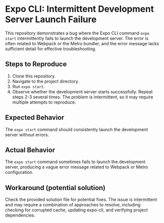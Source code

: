# Expo CLI: Intermittent Development Server Launch Failure

This repository demonstrates a bug where the Expo CLI command `expo start` intermittently fails to launch the development server. The error is often related to Webpack or the Metro bundler, and the error message lacks sufficient detail for effective troubleshooting.

## Steps to Reproduce

1. Clone this repository.
2. Navigate to the project directory.
3. Run `expo start`.
4. Observe whether the development server starts successfully.  Repeat steps 2-3 several times.  The problem is intermittent, so it may require multiple attempts to reproduce.

## Expected Behavior

The `expo start` command should consistently launch the development server without errors.

## Actual Behavior

The `expo start` command sometimes fails to launch the development server, producing a vague error message related to Webpack or Metro configuration.

## Workaround (potential solution)
Check the provided solution file for potential fixes.  The issue is intermittent and may require a combination of approaches to resolve, including checking for corrupted cache, updating expo-cli, and verifying project dependencies.
